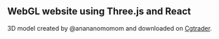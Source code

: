 ## WebGL website using Three.js and React

3D model created by @anananomomom and downloaded on [Cgtrader](https://www.cgtrader.com/free-3d-models/character/clothing/sun-glasses-6c6b2dd4-b882-4354-a23f-a8a23aecf339).
